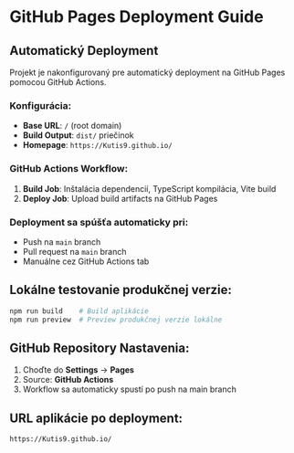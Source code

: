 # GitHub Pages Deployment Guide

## Automatický Deployment

Projekt je nakonfigurovaný pre automatický deployment na GitHub Pages pomocou GitHub Actions.

### Konfigurácia:
- **Base URL**: `/` (root domain)
- **Build Output**: `dist/` priečinok
- **Homepage**: `https://Kutis9.github.io/`

### GitHub Actions Workflow:
1. **Build Job**: Inštalácia dependencií, TypeScript kompilácia, Vite build
2. **Deploy Job**: Upload build artifacts na GitHub Pages

### Deployment sa spúšťa automaticky pri:
- Push na `main` branch
- Pull request na `main` branch
- Manuálne cez GitHub Actions tab

## Lokálne testovanie produkčnej verzie:
```bash
npm run build    # Build aplikácie
npm run preview  # Preview produkčnej verzie lokálne
```

## GitHub Repository Nastavenia:
1. Choďte do **Settings** → **Pages**
2. Source: **GitHub Actions**
3. Workflow sa automaticky spustí po push na main branch

## URL aplikácie po deployment:
`https://Kutis9.github.io/`